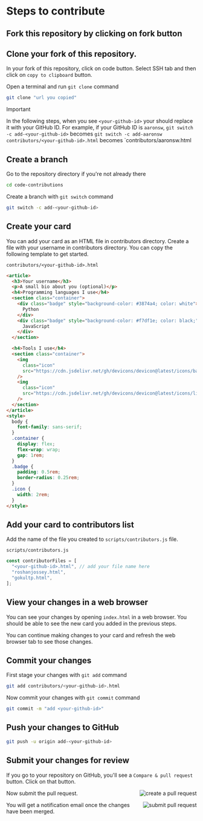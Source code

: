 # Steps to contribute

## Fork this repository by clicking on fork button

## Clone your fork of this repository.

In your fork of this repository, click on code button. Select SSH tab and then click on `copy to clipboard` button.

Open a terminal and run `git clone` command

```bash
git clone "url you copied"
```

> [!IMPORTANT]
> In the following steps, when you see `<your-github-id>` your should replace it with your GitHub ID.
> For example, if your GitHub ID is `aaronsw`,
> `git switch -c add-<your-github-id>` becomes `git switch -c add-aaronsw`
> `contributors/<your-github-id>.html` becomes `contributors/aaronsw.html

## Create a branch

Go to the repository directory if you're not already there

```bash
cd code-contributions
```

Create a branch with `git switch` command

```bash
git switch -c add-<your-github-id>
```


## Create your card

You can add your card as an HTML file in contributors directory. Create a file with your username in contributors directory. You can copy the following template to get started.

`contributors/<your-github-id>.html`
```html
<article>
  <h3>Your username</h3>
  <p>A small bio about you (optional)</p>
  <h4>Programming languages I use</h4>
  <section class="container">
    <div class="badge" style="background-color: #3874a4; color: white">
      Python
    </div>
    <div class="badge" style="background-color: #f7df1e; color: black;">
      JavaScript
    </div>
  </section>

  <h4>Tools I use</h4>
  <section class="container">
    <img
      class="icon"
      src="https://cdn.jsdelivr.net/gh/devicons/devicon@latest/icons/bash/bash-original.svg"
    />
    <img
      class="icon"
      src="https://cdn.jsdelivr.net/gh/devicons/devicon@latest/icons/linux/linux-original.svg"
    />
  </section>
</article>
<style>
  body {
    font-family: sans-serif;
  }
  .container {
    display: flex;
    flex-wrap: wrap;
    gap: 1rem;
  }
  .badge {
    padding: 0.5rem;
    border-radius: 0.25rem;
  }
  .icon {
    width: 2rem;
  }
</style>

```
## Add your card to contributors list

Add the name of the file you created to `scripts/contributors.js` file.

`scripts/contributors.js`
```js
const contributorFiles = [
  "<your-github-id>.html", // add your file name here
  "roshanjossey.html",
  "gokultp.html",
];
```

## View your changes in a web browser

You can see your changes by opening `index.html` in a web browser. You should be able to see the new card you added in the previous steps.

You can continue making changes to your card and refresh the web browser tab to see those changes.

## Commit your changes

First stage your changes with `git add` command

```bash
git add contributors/<your-github-id>.html
```

Now commit your changes with `git commit` command

```bash
git commit -m "add <your-github-id>"
```

## Push your changes to GitHub

```bash
git push -u origin add-<your-github-id>
```

## Submit your changes for review

If you go to your repository on GitHub, you'll see a `Compare & pull request` button. Click on that button.

<img style="float: right;" src="https://firstcontributions.github.io/assets/Readme/compare-and-pull.png" alt="create a pull request" />

Now submit the pull request.

<img style="float: right;" src="https://firstcontributions.github.io/assets/Readme/submit-pull-request.png" alt="submit pull request" />

You will get a notification email once the changes have been merged.

